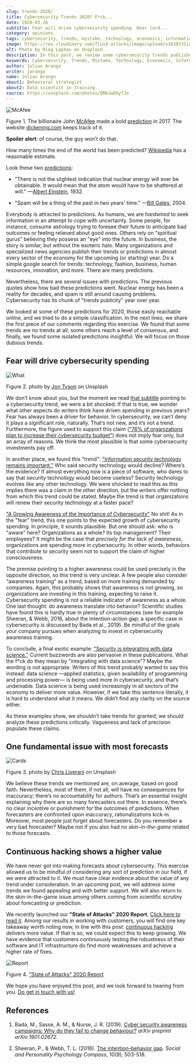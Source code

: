 ```yaml
---
slug: trends-2020/
title: Cybersecurity Trends 2020? F*ck...
date: 2020-03-26
subtitle: Fear will drive cybersecurity spending. Dear lord...
category: opinions
tags: cybersecurity, trends, mistake, technology, economics, information
image: https://res.cloudinary.com/fluid-attacks/image/upload/v1620331126/blog/trends-2020/cover_hrcoli.webp
alt: Photo by Oleg Laptev on Unsplash
description: In this post, we review some cybersecurity trends published online. We discuss why it is a good idea to be wary of many of these predictions.
keywords: Cybersecurity, Trends, Mistake, Technology, Economics, Information, Ethical Hacking, Pentesting
author: Julian Arango
writer: jarango
name: Julian Arango
about1: Behavioral strategist
about2: Data scientist in training.
source: https://unsplash.com/photos/QRKJwE6yfJo
---
```


<div class="imgblock">

![McAfee](https://res.cloudinary.com/fluid-attacks/image/upload/v1620331126/blog/trends-2020/mcafee_q4lsb1.webp)

<div class="title">

Figure 1. The billionaire John
[McAfee](https://twitter.com/officialmcafee/status/887024683379544065?s=20)
made a bold [prediction](https://twitter.com/officialmcafee/status/935900326007328768?s=20)
in 2017. The website [dickening.com](http://dickening.com/) keeps track of it.

</div>

</div>

**Spoiler alert**: of course, the guy won’t do that.

How many times the end of the world has been predicted?
[Wikipedia](https://en.wikipedia.org/wiki/List_of_dates_predicted_for_apocalyptic_events)
has a reasonable estimate.

Look these two
[predictions](https://interestingengineering.com/29-terrible-predictions-about-future-technology):

- "There is not the slightest indication that nuclear energy will ever
  be obtainable. It would mean that the atom would have to be
  shattered at will." —[Albert
  Einstein](https://www.nytimes.com/1964/08/02/archives/the-einstein-letter-that-started-it-all-a-message-to-president.html),
  1932.

- "Spam will be a thing of the past in two years' time." —[Bill
  Gates](https://www.zdnet.com/article/in-his-own-words-bill-gates-best-quotes/),
  2004.

Everybody is attracted to predictions. As humans, we are *hardwired* to
seek information in an attempt to cope with uncertainty. Some people,
for instance, consume astrology trying to foresee their future to
anticipate bad outcomes or feeling relieved about good ones. Others rely
on "spiritual gurus" believing they possess an "eye" into the future. In
business, the story is similar, but without the esoteric halo. Many
organizations and specialized news agencies publish their trends or
predictions in almost every sector of the economy for the upcoming (or
starting) year. Do a simple google search for trends: technology,
fashion, business, human resources, innovation, and more. There are many
predictions.

Nevertheless, there are several issues with predictions. The previous
quotes show how bad these predictions went. Nuclear energy has been a
reality for decades, and spam is still around causing problems.
Cybersecurity has its chunk of "trends publicity" year over year.

We looked at some of these predictions for 2020, those easily reachable
online, and we tried to do a simple classification. In the next lines,
we share the first piece of our comments regarding this exercise. We
found that some trends are no trends at all; some others reach a level
of consensus, and finally, we found some isolated predictions
insightful. We will focus on those dubious trends.

## Fear will drive cybersecurity spending

<div class="imgblock">

![What](https://res.cloudinary.com/fluid-attacks/image/upload/v1620331126/blog/trends-2020/what_tingza.webp)

<div class="title">

Figure 2. photo by [Jon
Tyson](https://unsplash.com/@jontyson?utm_source=unsplash&utm_medium=referral&utm_content=creditCopyText)
on Unsplash

</div>

</div>

We don’t know about you, but the moment we read [that
subtitle](https://securityboulevard.com/2020/01/10-cybersecurity-trends-in-2020-you-need-to-keep-an-eye-on/)
pointing to a cybersecurity trend, we were a bit shocked. If that is
true, we wonder what other aspects do writers think have driven spending
in previous years? Fear has always been a driver for behavior. In
cybersecurity, we can’t deny it plays a significant role, naturally.
That’s not new, and it’s not a trend. Furthermore, the figure used to
support this claim (["76% of organizations plan to increase their
cybersecurity
budget"](https://securityboulevard.com/2020/01/10-cybersecurity-trends-in-2020-you-need-to-keep-an-eye-on/))
does not imply fear only, but an array of reasons. We think the most
plausible is that some cybersecurity investments pay off.

In another place, we found this "trend": ["Information security
technology remains
important."](https://www.hoxhunt.com/blog/10-cybersecurity-trends-2020/)
Who said security technology would decline? Where’s the evidence? If
almost everything now is a piece of software, who dares to say that
security technology would become useless? Security technology evolves
like any other technology. We were shocked to read this as this implies
there was a claim in the other direction, but the writers offer nothing
from which this trend could be stated. Maybe the trend is that
organizations will renew their security technology at a faster pace?

["A Growing Awareness of the Importance of
Cybersecurity"](https://www.netsparker.com/blog/web-security/top-10-cybersecurity-trends-to-look-out-for-in-2020/)
No shit\! As in the "fear" trend, this one points to the expected growth
of cybersecurity spending. In principle, it sounds plausible. But one
should ask: who is "aware" here? Organizations as a whole? Its top
management? Their employees? It might be the case that *precisely for
the lack of awareness*, organizations are spending more in
cybersecurity. In other words, behaviors that contribute to security
seem not to support the claim of higher consciousness.

The premise pointing to a higher awareness could be used precisely in
the opposite direction, so this trend is very unclear. A few people also
consider “awareness training” as a trend, based on more training
demanded by companies. Again, this probably shows that awareness is not
growing, so organizations are investing in this training, expecting to
raise it. Cybersecurity spending is not a reliable indicator of
awareness as a whole. One last thought: do awareness translate into
behavior? Scientific studies have found this is hardly true in plenty of
circumstances (see for example Sheeran, & Webb, 2016, about the
intention-action gap; a specific case in cybersecurity is discussed by
Bada et al., 2019). Be mindful of the goals your company pursues when
analyzing to invest in cybersecurity awareness training.

To conclude, a final exotic example: ["Security is integrating with data
science."](https://www.ciodive.com/news/5-cybersecurity-trends-for-2020/569169/)
Current buzzwords are also pervasive in these publications. What the
f\*ck do they mean by "integrating with data science"? Maybe the wording
is not appropriate. Writers of this trend probably wanted to say this
instead: data science —applied statistics, given availability of
programming and processing power— is being used more in cybersecurity,
and that’s undeniable. Data science is being used increasingly in all
sectors of the economy to deliver more value. However, if we take this
sentence literally, it is hard to understand what it means. We didn’t
find any clarity on the source either.

As these examples show, we shouldn’t take trends for granted; we should
analyze these predictions critically. Vagueness and lack of precision
populate these claims.

## One fundamental issue with most forecasts

<div class="imgblock">

![Cards](https://res.cloudinary.com/fluid-attacks/image/upload/v1620331126/blog/trends-2020/cards_dup1uo.webp)

<div class="title">

Figure 3. photo by [Chris Liverani](https://unsplash.com/@chrisliverani)
on Unsplash

</div>

</div>

We believe these trends we mentioned are, on average, based on good
faith. Nevertheless, most of them, if not all, will have no consequences
for inaccuracy; there’s no accountability for authors. That’s an
essential insight explaining why there are so many forecasters out
there. In essence, there’s no clear incentive or punishment for the
outcomes of predictions. When forecasters are confronted upon
inaccuracy, rationalizations kick-in. Moreover, most people just forget
about forecasters. Do you remember a very bad forecaster? Maybe not if
you also had no *skin-in-the-game* related to those forecasts.

## Continuous hacking shows a higher value

We have never got into making forecasts about cybersecurity. This
exercise allowed us to be mindful of considering any sort of prediction
in our field, if we were attracted to it. We must have clear evidence
about the value of any trend under consideration. In an upcoming post,
we will address some trends we found appealing and with better support.
We will also return to the skin-in-the-game issue among others coming
from scientific scrutiny about forecasting or prediction.

We recently launched our **"State of Attacks" 2020 Report**. [Click here
to read it](https://report2020.fluidattacks.com/). Among our results in
working with customers, you will find one key takeaway worth noting now,
in line with this post: [continuous
hacking](../../services/continuous-hacking/) delivers more value. If
that is so, we could expect this to keep growing. We have evidence that
customers continuously testing the robustness of their software and IT
infrastructure do find more weaknesses and achieve a higher rate of
fixes.

<div class="imgblock">

![Report](https://res.cloudinary.com/fluid-attacks/image/upload/v1620331126/blog/trends-2020/report_nzmcbk.webp)

<div class="title">

Figure 4. ["State of Attacks" 2020
Report](https://report2020.fluidattacks.com/)

</div>

</div>

We hope you have enjoyed this post, and we look forward to hearing from
you. [Do get in touch with us\!](../../contact-us/)

## References

1. Bada, M., Sasse, A. M., & Nurse, J. R. (2019). [Cyber security
    awareness campaigns: Why do they fail to change
    behaviour?](https://arxiv.org/ftp/arxiv/papers/1901/1901.02672.pdf)
    *arXiv preprint arXiv:1901.02672.*

2. Sheeran, P., & Webb, T. L. (2016). [The intention–behavior
    gap](https://www.researchgate.net/publication/307857321_The_Intention-Behavior_Gap).
    *Social and Personality Psychology Compass*, 10(9), 503-518.
